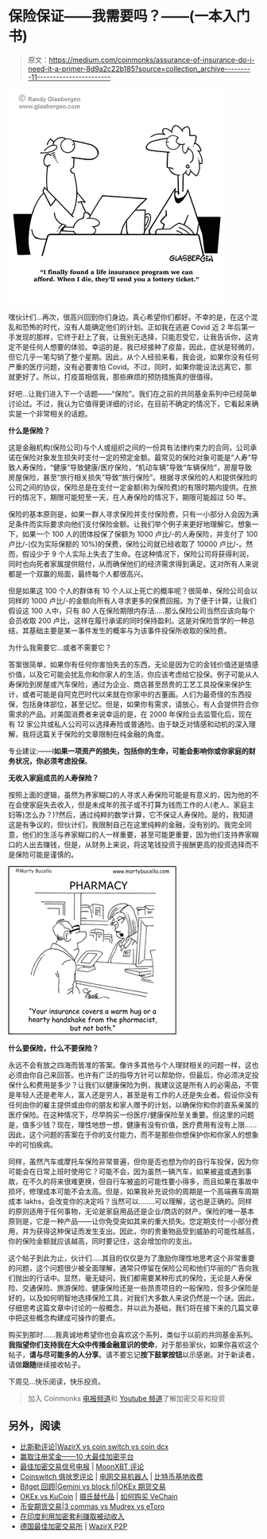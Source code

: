 # 保险保证——我需要吗？——(一本入门书)

> 原文：<https://medium.com/coinmonks/assurance-of-insurance-do-i-need-it-a-primer-8d9a2c22b185?source=collection_archive---------11----------------------->

![](img/08335cd76ead2f8c117f3ea01edb60d0.png)

嘿伙计们…再次，很高兴回到你们身边。真心希望你们都好。不幸的是，在这个混乱和恐怖的时代，没有人能确定他们的计划。正如我在逃避 Covid 近 2 年后第一手发现的那样，它终于赶上了我，让我别无选择，只能忍受它，让我告诉你，这肯定不是任何人想要的体验。幸运的是，我已经接种了疫苗，因此，症状是轻微的，但它几乎一笔勾销了整个星期。因此，从个人经验来看，我会说，如果你没有任何严重的医疗问题，没有必要害怕 Covid。不过，同时，如果你能设法远离它，那就更好了。所以，打疫苗相信我，那些麻烦的预防措施真的很值得。

好吧…让我们进入下一个话题——“保险”。我们在之前的共同基金系列中已经简单讨论过。不过，我认为它值得更详细的讨论，在目前不确定的情况下，它看起来确实是一个非常相关的话题。

**什么是保险？**

这是金融机构(保险公司)与个人或组织之间的一份具有法律约束力的合同，公司承诺在保险对象发生损失时支付一定的预定金额。最常见的保险对象可能是“人寿”导致人寿保险，“健康”导致健康/医疗保险，“机动车辆”导致“车辆保险”，房屋导致房屋保险，甚至“旅行相关损失”导致“旅行保险”。根据寻求保险的人和提供保险的公司之间的协议，保险总是在支付一定金额(称为保险费)的有限时期内提供。在旅行的情况下，期限可能短至一天，在人寿保险的情况下，期限可能超过 50 年。

保险的基本原则是，如果一群人寻求保险并支付保险费，只有一小部分人会因为满足条件而实际要求向他们支付保险金额。让我们举个例子来更好地理解它。想象一下，如果一个 100 人的团体投保了保额为 1000 卢比/-的人寿保险，并支付了 100 卢比/-(仅为实际保额的 10%)的保费，保险公司就已经收取了 10000 卢比/-。然而，假设少于 9 个人实际上失去了生命。在这种情况下，保险公司将获得利润，同时也向死者家属提供赔付，从而确保他们的经济需求得到满足。这对所有人来说都是一个双赢的局面，最终每个人都很高兴。

但是如果这 100 个人的群体有 10 个人以上死亡的概率呢？很简单，保险公司会以同样的 1000 卢比/-的金额向所有人寻求更多的保费回报。为了便于计算，让我们假设这 100 人中，只有 80 人在保险期限内存活…..那么保险公司当然应该向每个会员收取 200 卢比，这样在履行承诺的同时保持盈利。这是对保险哲学的一种总结，其基础主要是某一事件发生的概率与为该事件投保所收取的保险费。

为什么我需要它…或者不需要它？

答案很简单，如果你有任何你害怕失去的东西，无论是因为它的金钱价值还是情感价值，以及它可能会扰乱你和你家人的生活，你应该考虑给它投保。例子可能从人寿保险到房屋或汽车保险，通过为企业、商店甚至昂贵的工艺工具投保来保护生计，或者可能是自阿克巴时代以来就在你家中的古董画。人们为最奇怪的东西投保，包括身体部位，甚至记忆。但是，如果你有需求，请放心，有人会提供符合你需求的产品。对美国消费者来说幸运的是，在 2000 年保险业去监管化后，现在有 12 家公共或私人公司可以选择寿险或普通险。由于缺乏对情感和动机的深入理解，我将这篇关于保险的文章限制在纯金融的角度。

专业建议:——I**如果一项资产的损失，包括你的生命，可能会影响你或你家庭的财务状况，你必须考虑投保**。

**无收入家庭成员的人寿保险？**

按照上面的逻辑，虽然为养家糊口的人寻求人寿保险可能是有意义的，因为他的不在会使家庭失去收入，但是未成年的孩子或不打算为钱而工作的人(老人、家庭主妇等)怎么办？)?然后，通过纯粹的数学计算，它不保证人寿保险。是的，我知道这是有争议的，但伙计们，我限制自己在这里纯粹的金融，没有别的。我完全同意，他们的生活与养家糊口的人一样重要，甚至可能更重要，因为他们支持养家糊口的人出去赚钱，但是，从财务上来说，将这笔钱投资于报酬更高的投资选择而不是保险可能是谨慎的。

![](img/fdce48e8982a14c2d5fab63263849b3e.png)

**什么要保险，什么不要保险？**

永远不会有放之四海而皆准的答案。像许多其他与个人理财相关的问题一样，这也必须由你自己来回答。也许有广泛的指导方针可以帮助你，但最后，你必须决定投保什么和费用是多少？让我们以健康保险为例，我建议这是所有人的必需品，不管是年轻人还是老年人，富人还是穷人，甚至是有工作的人还是失业者。假设你没有任何由你的雇主提供或由你的朋友和家人赠予的计划，以确保你和你的直系亲属的医疗保险。在这种情况下，尽早购买一份医疗/健康保险至关重要。但这里的问题是，值多少钱？现在，理性地想一想，健康有没有价值，医疗费用有没有上限……因此，这个问题的答案在于你的支付能力，而不是那些你想保护你和你家人的想象中的可怕疾病。

同样，虽然汽车或摩托车保险非常普遍，但你是否也想为你的自行车投保，因为你可能会在日常上班时使用它？可能不会，因为虽然一辆汽车，如果被盗或遇到事故，在不久的将来很难更换，但自行车被盗的可能性要小得多，而且如果在事故中损坏，修理成本可能不会太高。但是，如果我补充说你的周期是一个高端赛车周期成本 lakhs，会改变你的决定吗？当然可以……..可以理解，这也是正确的。同样的原则适用于任何事物，无论是家庭用品还是企业/商店的财产。保险的唯一基本原则是，它是一种产品——让你免受突如其来的重大损失。您定期支付一小部分费用，并为获得这种保证而发生支出。因此，你的贵重物品受到威胁的可能性越高，你的保险金额就应该越高，同时要记住，这会增加你的支出。

这个帖子到此为止，伙计们…..其目的仅仅是为了激励你理性地思考这个非常重要的问题，这个问题很少被全面理解，通常只停留在保险公司和他们华丽的广告向我们抛出的行话中。显然，毫无疑问，我们都需要某种形式的保险，无论是人寿保险、交通保险、旅游保险、健康保险还是一些昂贵项目的一般保险，但多少保险是好的，以及如何明智地选择保险工具，对我们大多数人来说仍然是一个谜。因此，仔细思考这篇文章中讨论的一般概念，并以此为基础，我们将在接下来的几篇文章中把这些概念构建成可操作的要点。

购买到那时……我真诚地希望你也会喜欢这个系列，类似于以前的共同基金系列。**我指望你们支持我在大众中传播金融意识的使命**，对于那些家伙，如果你喜欢这个帖子，**请与尽可能多的人分享**。请不要忘记**按下鼓掌按钮**以示感谢。对于新读者，请做**跟随**继续接收帖子。

下周见…快乐阅读，快乐投资。

> 加入 Coinmonks [电报频道](https://t.me/coincodecap)和 [Youtube 频道](https://www.youtube.com/c/coinmonks/videos)了解加密交易和投资

## 另外，阅读

*   [比斯勒评论](https://blog.coincodecap.com/bitsler-review)|[WazirX vs coin switch vs coin dcx](https://blog.coincodecap.com/wazirx-vs-coinswitch-vs-coindcx)
*   [赢取注册奖金——10 大最佳加密平台](https://blog.coincodecap.com/earn-sign-up-bonus)
*   [最佳加密交易信号电报](/coinmonks/best-crypto-signals-telegram-5785cdbc4b2b) | [MoonXBT 评论](/coinmonks/moonxbt-review-6e4ab26d037)
*   [Coinswitch 俱吠罗评论](/coinmonks/coinswitch-kuber-review-1a8dc5c7a739) | [电网交易机器人](https://blog.coincodecap.com/grid-trading) | [比特币基地收费](/coinmonks/coinbase-fees-831e77d4f2c5)
*   [Bitget 回顾](https://blog.coincodecap.com/bitget-review)|[Gemini vs block fi](https://blog.coincodecap.com/gemini-vs-blockfi)|[OKEx 期货交易](https://blog.coincodecap.com/okex-futures-trading)
*   [OKEx vs KuCoin](https://blog.coincodecap.com/okex-kucoin) | [摄氏替代品](https://blog.coincodecap.com/celsius-alternatives) | [如何购买 VeChain](https://blog.coincodecap.com/buy-vechain)
*   [币安期货交易](https://blog.coincodecap.com/binance-futures-trading)|[3 commas vs Mudrex vs eToro](https://blog.coincodecap.com/mudrex-3commas-etoro)
*   [在印度利用加密套利赚取被动收入](https://blog.coincodecap.com/crypto-arbitrage-in-india)
*   [德国最佳加密交易所](https://blog.coincodecap.com/crypto-exchanges-in-germany) | [WazirX P2P](https://blog.coincodecap.com/wazirx-p2p)